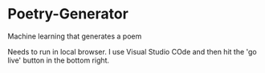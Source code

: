 # Poetry-Generator
Machine learning that generates a poem

Needs to run in local browser.  I use Visual Studio COde and then hit the 'go live' button in the bottom right.
